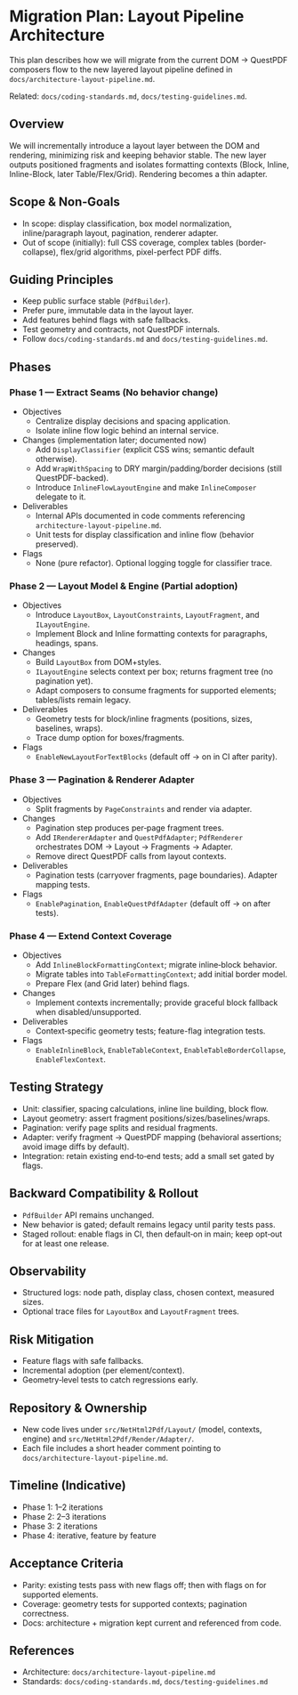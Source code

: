# Migration Plan: Layout Pipeline Architecture

This plan describes how we will migrate from the current DOM → QuestPDF composers flow to the new layered layout pipeline defined in `docs/architecture-layout-pipeline.md`.

Related: `docs/coding-standards.md`, `docs/testing-guidelines.md`.

## Overview

We will incrementally introduce a layout layer between the DOM and rendering, minimizing risk and keeping behavior stable. The new layer outputs positioned fragments and isolates formatting contexts (Block, Inline, Inline-Block, later Table/Flex/Grid). Rendering becomes a thin adapter.

## Scope & Non‑Goals

- In scope: display classification, box model normalization, inline/paragraph layout, pagination, renderer adapter.
- Out of scope (initially): full CSS coverage, complex tables (border-collapse), flex/grid algorithms, pixel-perfect PDF diffs.

## Guiding Principles

- Keep public surface stable (`PdfBuilder`).
- Prefer pure, immutable data in the layout layer.
- Add features behind flags with safe fallbacks.
- Test geometry and contracts, not QuestPDF internals.
- Follow `docs/coding-standards.md` and `docs/testing-guidelines.md`.

## Phases

### Phase 1 — Extract Seams (No behavior change)
- Objectives
  - Centralize display decisions and spacing application.
  - Isolate inline flow logic behind an internal service.
- Changes (implementation later; documented now)
  - Add `DisplayClassifier` (explicit CSS wins; semantic default otherwise).
  - Add `WrapWithSpacing` to DRY margin/padding/border decisions (still QuestPDF-backed).
  - Introduce `InlineFlowLayoutEngine` and make `InlineComposer` delegate to it.
- Deliverables
  - Internal APIs documented in code comments referencing `architecture-layout-pipeline.md`.
  - Unit tests for display classification and inline flow (behavior preserved).
- Flags
  - None (pure refactor). Optional logging toggle for classifier trace.

### Phase 2 — Layout Model & Engine (Partial adoption)
- Objectives
  - Introduce `LayoutBox`, `LayoutConstraints`, `LayoutFragment`, and `ILayoutEngine`.
  - Implement Block and Inline formatting contexts for paragraphs, headings, spans.
- Changes
  - Build `LayoutBox` from DOM+styles.
  - `ILayoutEngine` selects context per box; returns fragment tree (no pagination yet).
  - Adapt composers to consume fragments for supported elements; tables/lists remain legacy.
- Deliverables
  - Geometry tests for block/inline fragments (positions, sizes, baselines, wraps).
  - Trace dump option for boxes/fragments.
- Flags
  - `EnableNewLayoutForTextBlocks` (default off → on in CI after parity).

### Phase 3 — Pagination & Renderer Adapter
- Objectives
  - Split fragments by `PageConstraints` and render via adapter.
- Changes
  - Pagination step produces per‑page fragment trees.
  - Add `IRendererAdapter` and `QuestPdfAdapter`; `PdfRenderer` orchestrates DOM → Layout → Fragments → Adapter.
  - Remove direct QuestPDF calls from layout contexts.
- Deliverables
  - Pagination tests (carryover fragments, page boundaries). Adapter mapping tests.
- Flags
  - `EnablePagination`, `EnableQuestPdfAdapter` (default off → on after tests).

### Phase 4 — Extend Context Coverage
- Objectives
  - Add `InlineBlockFormattingContext`; migrate inline‑block behavior.
  - Migrate tables into `TableFormattingContext`; add initial border model.
  - Prepare Flex (and Grid later) behind flags.
- Changes
  - Implement contexts incrementally; provide graceful block fallback when disabled/unsupported.
- Deliverables
  - Context‑specific geometry tests; feature-flag integration tests.
- Flags
  - `EnableInlineBlock`, `EnableTableContext`, `EnableTableBorderCollapse`, `EnableFlexContext`.

## Testing Strategy

- Unit: classifier, spacing calculations, inline line building, block flow.
- Layout geometry: assert fragment positions/sizes/baselines/wraps.
- Pagination: verify page splits and residual fragments.
- Adapter: verify fragment → QuestPDF mapping (behavioral assertions; avoid image diffs by default).
- Integration: retain existing end‑to‑end tests; add a small set gated by flags.

## Backward Compatibility & Rollout

- `PdfBuilder` API remains unchanged.
- New behavior is gated; default remains legacy until parity tests pass.
- Staged rollout: enable flags in CI, then default‑on in main; keep opt‑out for at least one release.

## Observability

- Structured logs: node path, display class, chosen context, measured sizes.
- Optional trace files for `LayoutBox` and `LayoutFragment` trees.

## Risk Mitigation

- Feature flags with safe fallbacks.
- Incremental adoption (per element/context).
- Geometry‑level tests to catch regressions early.

## Repository & Ownership

- New code lives under `src/NetHtml2Pdf/Layout/` (model, contexts, engine) and `src/NetHtml2Pdf/Render/Adapter/`.
- Each file includes a short header comment pointing to `docs/architecture-layout-pipeline.md`.

## Timeline (Indicative)

- Phase 1: 1–2 iterations
- Phase 2: 2–3 iterations
- Phase 3: 2 iterations
- Phase 4: iterative, feature by feature

## Acceptance Criteria

- Parity: existing tests pass with new flags off; then with flags on for supported elements.
- Coverage: geometry tests for supported contexts; pagination correctness.
- Docs: architecture + migration kept current and referenced from code.

## References

- Architecture: `docs/architecture-layout-pipeline.md`
- Standards: `docs/coding-standards.md`, `docs/testing-guidelines.md`

